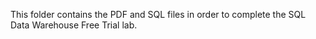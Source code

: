 This folder contains the PDF and SQL files in order to complete the SQL Data Warehouse Free Trial lab. 
